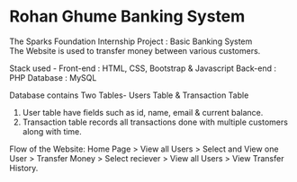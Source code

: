 # Rohan Ghume Banking System
The Sparks Foundation Internship Project : Basic Banking System  
The Website is used to transfer money between various customers.  

Stack used - 
Front-end : HTML, CSS, Bootstrap & Javascript 
Back-end : PHP 
Database : MySQL   

Database contains Two Tables- Users Table & Transaction Table 
1. User table have fields such as id, name, email & current balance. 
2. Transaction table records all transactions done with multiple customers along with time.  

Flow of the Website: Home Page > View all Users > Select and View one User > Transfer Money > Select reciever > View all Users > View Transfer History.
